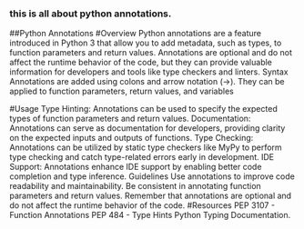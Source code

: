 ### this is all about python annotations.
##Python Annotations
#Overview
Python annotations are a feature introduced in Python 3 that allow you to add metadata, such as types, to function parameters and return values. Annotations are optional and do not affect the runtime behavior of the code, but they can provide valuable information for developers and tools like type checkers and linters.
Syntax
Annotations are added using colons and arrow notation (->). They can be applied to function parameters, return values, and variables

#Usage
Type Hinting: Annotations can be used to specify the expected types of function parameters and return values.
Documentation: Annotations can serve as documentation for developers, providing clarity on the expected inputs and outputs of functions.
Type Checking: Annotations can be utilized by static type checkers like MyPy to perform type checking and catch type-related errors early in development.
IDE Support: Annotations enhance IDE support by enabling better code completion and type inference.
Guidelines
Use annotations to improve code readability and maintainability.
Be consistent in annotating function parameters and return values.
Remember that annotations are optional and do not affect the runtime behavior of the code.
#Resources
PEP 3107 - Function Annotations
PEP 484 - Type Hints
Python Typing Documentation.
